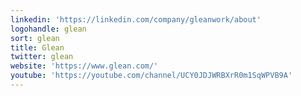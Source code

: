 ```yaml
---
linkedin: 'https://linkedin.com/company/gleanwork/about'
logohandle: glean
sort: glean
title: Glean
twitter: glean
website: 'https://www.glean.com/'
youtube: 'https://youtube.com/channel/UCY0JDJWRBXrR0m1SqWPVB9A'
---
```

